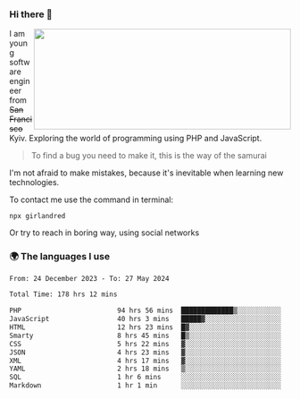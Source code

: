 ### Hi there 👋  

<img align='right' src="https://github-readme-stats.vercel.app/api?username=girlandred&count_private=true&show_icons=true&include_all_commits=true&hide_rank=true&hide_title=true&theme=buefy&card_width=300" width=460 height=180>


I am young software engineer from ~~San Francisco~~ Kyiv. Exploring the world of programming using PHP and JavaScript.


> To find a bug you need to make it, this is the way of the samurai



I'm not afraid to make mistakes, because it's inevitable when learning new technologies.

To contact me use the command in terminal:

```
npx girlandred
```

Or try to reach in boring way, using social networks


### 🌍 The languages I use

<!--START_SECTION:waka-->

```txt
From: 24 December 2023 - To: 27 May 2024

Total Time: 178 hrs 12 mins

PHP                        94 hrs 56 mins  █████████████▒░░░░░░░░░░░   53.26 %
JavaScript                 40 hrs 3 mins   █████▓░░░░░░░░░░░░░░░░░░░   22.47 %
HTML                       12 hrs 23 mins  █▓░░░░░░░░░░░░░░░░░░░░░░░   06.95 %
Smarty                     8 hrs 45 mins   █▒░░░░░░░░░░░░░░░░░░░░░░░   04.91 %
CSS                        5 hrs 22 mins   ▓░░░░░░░░░░░░░░░░░░░░░░░░   03.01 %
JSON                       4 hrs 23 mins   ▓░░░░░░░░░░░░░░░░░░░░░░░░   02.46 %
XML                        4 hrs 17 mins   ▓░░░░░░░░░░░░░░░░░░░░░░░░   02.40 %
YAML                       2 hrs 18 mins   ▒░░░░░░░░░░░░░░░░░░░░░░░░   01.29 %
SQL                        1 hr 6 mins     ░░░░░░░░░░░░░░░░░░░░░░░░░   00.63 %
Markdown                   1 hr 1 min      ░░░░░░░░░░░░░░░░░░░░░░░░░   00.58 %
```

<!--END_SECTION:waka-->
